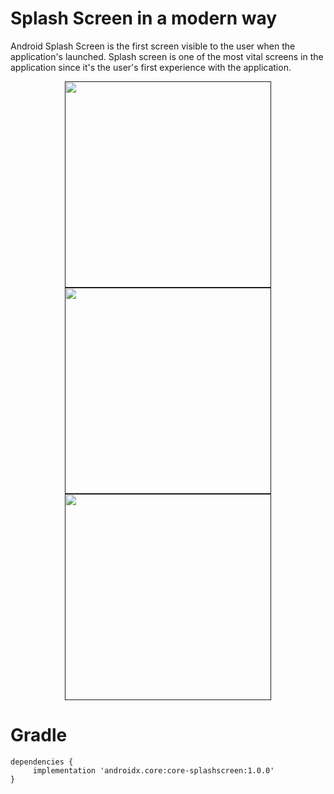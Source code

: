 # Splash Screen in a modern way
Android Splash Screen is the first screen visible to the user when the application's launched. Splash screen is one of the most vital screens in the application since it's the user's first experience with the application.<br/>

<div align="center">
   <a target="_blank" rel="noopener noreferrer" href="">
     <img src="https://user-images.githubusercontent.com/55230825/194798241-ad7c4839-23d8-49ce-82df-f77b6fa9c476.gif" width="330" style="max-width: 100%;"></a>
   <a target="_blank" rel="noopener noreferrer" href="">
     <img src="https://user-images.githubusercontent.com/55230825/194798265-eeab2e5b-177f-4e6d-b533-351bddd8c62e.gif" width="330" style="max-width: 100%;"></a>
   <a target="_blank" rel="noopener noreferrer" href="">
     <img src="https://user-images.githubusercontent.com/55230825/194798270-2f407625-799d-4b82-a7d9-029aaa932625.gif" width="330" style="max-width: 100%;"></a>
  </div>
  
  # Gradle
  
  ````
  dependencies {
       implementation 'androidx.core:core-splashscreen:1.0.0'
  }
  ````
    
    
  

